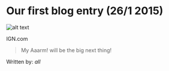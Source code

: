 Our first blog entry (26/1 2015)
====

![alt text](http://cloud-4.steampowered.com/ugc/612791117465967107/171BBF3D01D48B5EC6205215DAD15920D4923B50/637x358.resizedimage "")

IGN.com
> My Aaarm! will be the big next thing!

Written by: *all*

